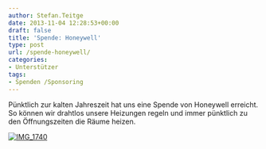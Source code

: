 ```yaml
---
author: Stefan.Teitge
date: 2013-11-04 12:28:53+00:00
draft: false
title: 'Spende: Honeywell'
type: post
url: /spende-honeywell/
categories:
- Unterstützer
tags:
- Spenden /Sponsoring
---
```


Pünktlich zur kalten Jahreszeit hat uns eine Spende von Honeywell erreicht. So können wir drahtlos unsere Heizungen regeln und immer pünktlich zu den Öffnungszeiten die Räume heizen.<!-- more -->

[![IMG_1740](https://eigenbaukombinat.de/wp-content/uploads/2013/11/IMG_1740-1024x680.jpg)
](https://eigenbaukombinat.de/wp-content/uploads/2013/11/IMG_1740.jpg)
